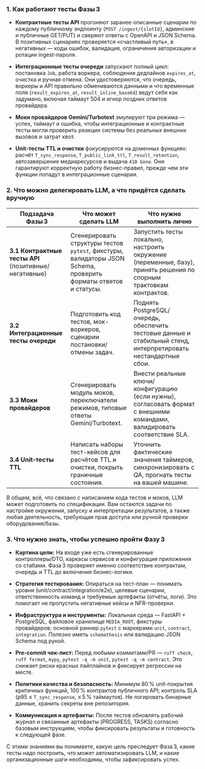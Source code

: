 ### 1. Как работают тесты Фазы 3

- **Контрактные тесты API** прогоняют заранее описанные сценарии по каждому публичному эндпоинту (`POST /ingest/{slotId}`, админские и публичные GET/PUT) и сверяют ответы с OpenAPI и JSON Schema. В позитивных сценариях проверяется «счастливый путь», в негативных — коды ошибок, валидация, ограничения авторизации и ротации ingest-пароля.

- **Интеграционные тесты очереди** запускают полный цикл: постановка `Job`, работа воркера, соблюдение дедлайнов `expires_at`, очистка и ручная отмена. Они удостоверяются, что очередь, воркеры и API правильно обмениваются данными и что временные поля (`result_expires_at`, `result_inline_base64`) ведут себя как задумано, включая таймаут 504 и игнор поздних ответов провайдера.

- **Моки провайдеров Gemini/Turbotext** эмулируют три режима — успех, таймаут и ошибка, чтобы интеграционные и контрактные тесты могли проверить реакции системы без реальных внешних вызовов и затрат квот.

- **Unit‑тесты TTL и очистки** фокусируются на доменных функциях: расчёт `T_sync_response`, `T_public_link_ttl`, `T_result_retention`, автозавершение медиаресурсов и выдача `410 Gone`. Они гарантируют корректную работу бизнес-правил, прежде чем эти функции попадут в интеграционные сценарии.



### 2. Что можно делегировать LLM, а что придётся сделать вручную

| Подзадача Фазы 3 | Что может сделать LLM | Что нужно выполнить лично |
| --- | --- | --- |
| **3.1 Контрактные тесты API** (позитивные/негативные) | Сгенерировать структуры тестов `pytest`, фикстуры, валидаторы JSON Schema, проверить форматы ответов и статусы. | Запустить тесты локально, настроить окружение (переменные, базу), принять решения по спорным трактовкам контрактов. |
| **3.2 Интеграционные тесты очереди** | Подготовить код тестов, мок-воркеров, сценарии постановки/отмены задач. | Поднять PostgreSQL/очередь, обеспечить тестовые данные и стабильный стенд, интерпретировать нестандартные сбои. |
| **3.3 Моки провайдеров** | Сгенерировать модуль моков, переключатели режимов, типовые ответы Gemini/Turbotext. | Внести реальные ключи/конфигурацию (если нужны), согласовать формат с внешними командами, валидировать соответствие SLA. |
| **3.4 Unit‑тесты TTL** | Написать наборы тест-кейсов для расчётов TTL и очистки, покрыть граничные состояния. | Уточнить фактические значения таймеров, синхронизировать с QA, прогнать тесты на вашей машине. |

В общем, всё, что связано с написанием кода тестов и моков, LLM может подготовить по спецификации. Вам остаются задачи по настройке окружения, запуску и интерпретации результатов, а также любая деятельность, требующая прав доступа или ручной проверки оборудования/базы.

### 3. Что нужно знать, чтобы успешно пройти Фазу 3

- **Картина цели:** На входе уже есть сгенерированные контроллеры/DTO, каркасы сервисов и конфигурация приложения со стабами. Фаза 3 проверяет именно соответствие контрактам, очередь и TTL до включения бизнес-логики.

- **Стратегия тестирования:** Опираться на тест-план — понимать уровни (unit/contract/integration/e2e), целевые сценарии, ответственность команд и требуемые артефакты (отчёты, логи). Это помогает не пропустить негативные кейсы и NFR-проверки.

- **Инфраструктура и инструменты:** Локальная среда — FastAPI + PostgreSQL, файловое хранилище `MEDIA_ROOT`, фикстуры провайдеров; основной раннер `pytest` с маркерами `unit`, `contract`, `integration`. Полезно иметь `schemathesis` или валидацию JSON Schema под рукой.

- **Pre-commit чек-лист:** Перед любыми коммитами/PR — `ruff check`, `ruff format`, `mypy`, `pytest -q -m unit`, `pytest -q -m contract`. Это снижает риски красных пайплайнов и фиксирует регрессии на месте.

- **Политики качества и безопасность:** Минимум 80 % unit-покрытия критичных функций, 100 % контрактов публичного API; контроль SLA (p95 ≤ `T_sync_response`, ≤ 5 % таймаутов). Не логировать бинарные данные, хранить секреты вне репозитория.

- **Коммуникация и артефакты:** После тестов обновлять рабочий журнал и связанные артефакты (PROGRESS, TASKS) согласно базовым инструкциям, чтобы фиксировать результаты и готовность к следующей фазе.

С этими знаниями вы понимаете, какую цель преследует Фаза 3, какие тесты надо построить, что может автоматизировать LLM, и какие организационные шаги необходимы, чтобы зафиксировать успех.
